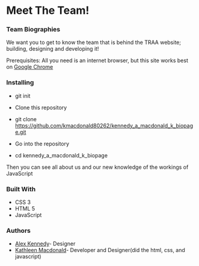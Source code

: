# Meet The Team!

### Team Biographies

We want you to get to know the team that is behind the TRAA website; building, designing and developing it!

Prerequisites: All you need is an internet browser, but this site works best on [Google Chrome](https://www.google.com/chrome/)

### Installing

- git init

- Clone this repository

- git clone https://github.com/kmacdonald80262/kennedy_a_macdonald_k_biopage.git

- Go into the repository

- cd kennedy_a_macdonald_k_biopage

Then you can see all about us and our new knowledge of the workings of JavaScript

### Built With

- CSS 3
- HTML 5
- JavaScript

### Authors

- [Alex Kennedy](https://github.com/akennedy618191)- Designer 
- [Kathleen Macdonald](https://github.com/kmacdonald80262)- Developer and Designer(did the html, css, and javascript)